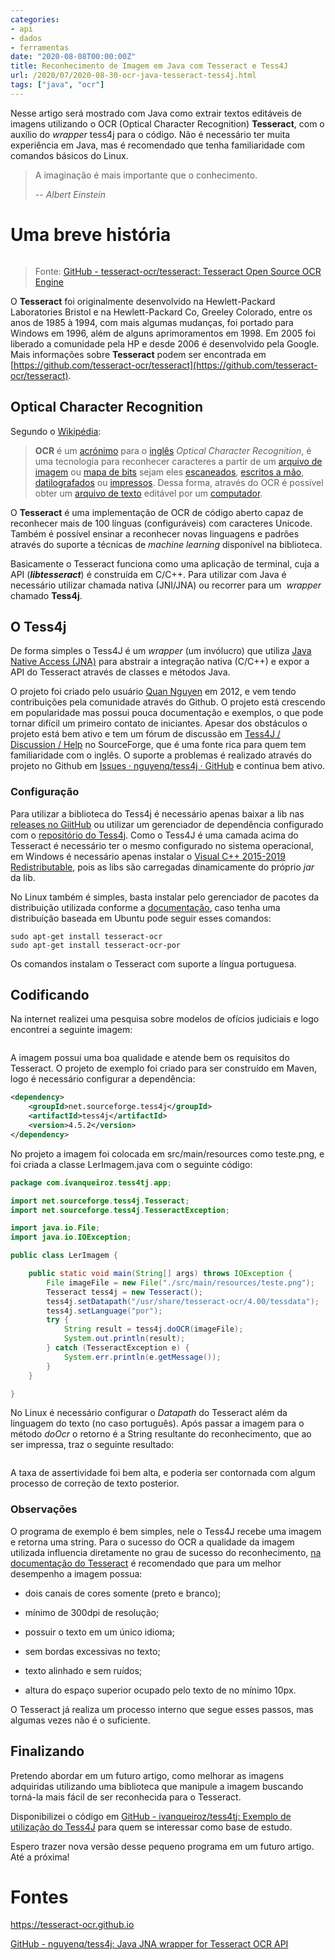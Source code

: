 ```yaml
---
categories:
- api
- dados
- ferramentas
date: "2020-08-08T00:00:00Z"
title: Reconhecimento de Imagem em Java com Tesseract e Tess4J
url: /2020/07/2020-08-30-ocr-java-tesseract-tess4j.html
tags: ["java", "ocr"]
---
```


Nesse artigo será mostrado com Java como extrair textos editáveis de imagens utilizando o OCR (Optical Character Recognition) **Tesseract**, com o auxílio do *wrapper* tess4j para o código. Não é necessário ter muita experiência em Java, mas é recomendado que tenha familiaridade com comandos básicos do Linux.

> A imaginação é mais importante que o conhecimento.
> 
> -- *Albert Einstein*

# Uma breve história

<img src="https://raw.githubusercontent.com/ivanqueiroz/ivanqueiroz.github.io/master/images/2020/08/30-12-51-51-Tesseract_OCR_logo_(Google).png" title="" alt="" data-align="center">

> Fonte: [GitHub - tesseract-ocr/tesseract: Tesseract Open Source OCR Engine ](https://github.com/tesseract-ocr/tesseract#brief-history)

O **Tesseract** foi originalmente desenvolvido na Hewlett-Packard Laboratories Bristol e na Hewlett-Packard Co, Greeley Colorado, entre os anos de 1985 à 1994, com mais algumas mudanças, foi portado para Windows em 1996, além de alguns aprimoramentos em 1998. Em 2005 foi liberado a comunidade pela HP e desde 2006 é desenvolvido pela Google. Mais informações sobre **Tesseract** podem ser encontrada em [https://github.com/tesseract-ocr/tesseract](https://github.com/tesseract-ocr/tesseract).

## Optical Character Recognition

Segundo o [Wikipédia](https://pt.wikipedia.org/wiki/Reconhecimento_ótico_de_caracteres):

> **OCR** é um [acrónimo](https://pt.wikipedia.org/wiki/Acr%C3%B3nimo "Acrónimo") para o [inglês](https://pt.wikipedia.org/wiki/L%C3%ADngua_inglesa "Língua inglesa") *Optical Character Recognition*, é uma tecnologia para reconhecer caracteres a partir de um [arquivo de imagem](https://pt.wikipedia.org/wiki/Anexo:Lista_de_formatos_de_ficheiro_gr%C3%A1fico "Anexo:Lista de formatos de ficheiro gráfico") ou [mapa de bits](https://pt.wikipedia.org/wiki/Mapa_de_bits "Mapa de bits") sejam eles [escaneados](https://pt.wikipedia.org/wiki/Sc%C3%A2ner "Scâner"), [escritos a mão](https://pt.wikipedia.org/wiki/Escrita "Escrita"), [datilografados](https://pt.wikipedia.org/wiki/M%C3%A1quina_datilogr%C3%A1fica "Máquina datilográfica") ou [impressos](https://pt.wikipedia.org/wiki/Impressora "Impressora"). Dessa forma, através do OCR é possível obter um [arquivo de texto](https://pt.wikipedia.org/wiki/Arquivo_de_texto "Arquivo de texto") editável por um [computador](https://pt.wikipedia.org/wiki/Computador "Computador").

O **Tesseract** é uma implementação de OCR de código aberto capaz de reconhecer mais de 100 línguas (configuráveis) com caracteres Unicode. Também é possível ensinar a reconhecer novas linguagens e padrões através do suporte a técnicas de *machine learning* disponível na biblioteca.

Basicamente o Tesseract funciona como uma aplicação de terminal, cuja a API (***libtesseract***) é construída em C/C++. Para utilizar com Java é necessário utilizar chamada nativa (JNI/JNA) ou recorrer para um  *wrapper* chamado **Tess4j**.

## O Tess4j

De forma simples o Tess4J é um *wrapper* (um invólucro) que utiliza [Java Native Access (JNA)](https://github.com/java-native-access/jna) para abstrair a integração nativa (C/C++) e expor a API do Tesseract através de classes e métodos Java.

O projeto foi criado pelo usuário [Quan Nguyen](https://sourceforge.net/u/nguyenq/) em 2012, e vem tendo contribuições pela comunidade através do Github. O projeto está crescendo em popularidade mas possui pouca documentação e exemplos, o que pode tornar difícil um primeiro contato de iniciantes. Apesar dos obstáculos o projeto está bem ativo e tem um fórum de discussão em [Tess4J / Discussion / Help](https://sourceforge.net/p/tess4j/discussion/1202294/) no SourceForge, que é uma fonte rica para quem tem familiaridade com o inglês. O suporte a problemas é realizado através do projeto no Github em [Issues · nguyenq/tess4j · GitHub](https://github.com/nguyenq/tess4j/issues) e continua bem ativo.

### Configuração

Para utilizar a biblioteca do Tess4j é necessário apenas baixar a lib nas [releases no GiitHub](https://github.com/nguyenq/tess4j/releases) ou utilizar um gerenciador de dependência configurado com o  [repositório do Tess4j](https://mvnrepository.com/artifact/net.sourceforge.tess4j/tess4j). Como o Tess4J é uma camada acima do Tesseract é necessário ter o mesmo configurado no sistema operacional, em Windows é necessário apenas instalar o [Visual C++ 2015-2019 Redistributable](https://support.microsoft.com/en-us/help/2977003/the-latest-supported-visual-c-downloads), pois as libs são carregadas dinamicamente do próprio *jar* da lib.

No Linux também é simples, basta instalar pelo gerenciador de pacotes da distribuição utilizada conforme a [documentação](https://tesseract-ocr.github.io/tessdoc/Home.html), caso tenha uma distribuição baseada em Ubuntu pode seguir esses comandos:

```javadoclike
sudo apt-get install tesseract-ocr 
sudo apt-get install tesseract-ocr-por
```

Os comandos instalam o Tesseract com suporte a língua portuguesa.

## Codificando

Na internet realizei uma pesquisa sobre modelos de ofícios judiciais e logo encontrei a seguinte imagem:

<img src="https://raw.githubusercontent.com/ivanqueiroz/ivanqueiroz.github.io/master/images/2020/08/30-11-24-06-teste.png" title="" alt="" data-align="center">

A imagem possui uma boa qualidade e atende bem os requisitos do Tesseract. O projeto de exemplo foi criado para ser construído em Maven, logo é necessário configurar a dependência:

```xml
<dependency>
    <groupId>net.sourceforge.tess4j</groupId>
    <artifactId>tess4j</artifactId>
    <version>4.5.2</version>
</dependency>
```

No projeto a imagem foi colocada em src/main/resources como teste.png, e foi criada a classe LerImagem.java com o seguinte código:

```java
package com.ivanqueiroz.tess4tj.app;

import net.sourceforge.tess4j.Tesseract;
import net.sourceforge.tess4j.TesseractException;

import java.io.File;
import java.io.IOException;

public class LerImagem {

    public static void main(String[] args) throws IOException {
        File imageFile = new File("./src/main/resources/teste.png");
        Tesseract tess4j = new Tesseract();
        tess4j.setDatapath("/usr/share/tesseract-ocr/4.00/tessdata");
        tess4j.setLanguage("por");
        try {
            String result = tess4j.doOCR(imageFile);
            System.out.println(result);
        } catch (TesseractException e) {
            System.err.println(e.getMessage());
        }
    }

}
```

No Linux é necessário configurar o *Datapath* do Tesseract além da linguagem do texto (no caso português). Após passar a imagem para o método *doOcr* o retorno é a String resultante do reconhecimento, que ao ser impressa, traz o seguinte resultado:

<img src="https://raw.githubusercontent.com/ivanqueiroz/ivanqueiroz.github.io/master/images/2020/08/30-12-18-59-resultado-tess4j.png" title="" alt="" data-align="center">

A taxa de assertividade foi bem alta, e poderia ser contornada com algum processo de correção de texto posterior.

### Observações

O programa de exemplo é bem simples, nele o Tess4J recebe uma imagem e retorna uma string. Para o sucesso do OCR a qualidade da imagem utilizada influencia diretamente no grau de sucesso do reconhecimento, [na documentação do Tesseract](https://tesseract-ocr.github.io/tessdoc/ImproveQuality) é recomendado que para um melhor desempenho a imagem possua:

- dois canais de cores somente (preto e branco);

- mínimo de 300dpi de resolução;

- possuir o texto em um único idioma;

- sem bordas excessivas no texto;

- texto alinhado e sem ruídos;

- altura do espaço superior ocupado pelo texto de no mínimo 10px.

O Tesseract já realiza um processo interno que segue esses passos, mas algumas vezes não é o suficiente. 

## Finalizando

Pretendo abordar em um futuro artigo, como melhorar as imagens adquiridas utilizando uma biblioteca que manipule a imagem buscando torná-la mais fácil de ser reconhecida para o Tesseract.

Disponibilizei o código em [GitHub - ivanqueiroz/tess4tj: Exemplo de utilização do Tess4J](https://github.com/ivanqueiroz/tess4tj) para quem se interessar como base de estudo.

Espero trazer nova versão desse pequeno programa em um futuro artigo. Até a próxima!

# Fontes

https://tesseract-ocr.github.io

[GitHub - nguyenq/tess4j: Java JNA wrapper for Tesseract OCR API](https://github.com/nguyenq/tess4j)
